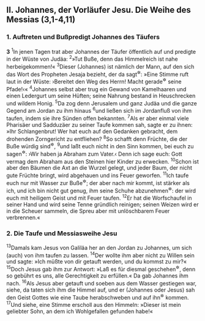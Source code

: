 ## II. Johannes, der Vorläufer Jesu. Die Weihe des Messias (3,1-4,11)

### 1. Auftreten und Bußpredigt Johannes des Täufers

__3__
<sup>1</sup>In jenen Tagen trat aber Johannes der Täufer öffentlich auf und predigte in der Wüste von Judäa:
<sup>2</sup>»Tut Buße, denn das Himmelreich ist nahe herbeigekommen!«
<sup>3</sup>Dieser (Johannes) ist nämlich der Mann, auf den sich das Wort des Propheten Jesaja bezieht, der da sagt<sup title="Jes 40,4">&#x2732;</sup>: »Eine Stimme ruft laut in der Wüste: ›Bereitet den Weg des Herrn! Macht gerade<sup title="oder: ebnet ihm">&#x2732;</sup> seine Pfade!‹«
<sup>4</sup>Johannes selbst aber trug ein Gewand von Kamelhaaren und einen Ledergurt um seine Hüften; seine Nahrung bestand in Heuschrecken und wildem Honig.
<sup>5</sup>Da zog denn Jerusalem und ganz Judäa und die ganze Gegend am Jordan zu ihm hinaus
<sup>6</sup>und ließen sich im Jordanfluß von ihm taufen, indem sie ihre Sünden offen bekannten.
<sup>7</sup>Als er aber einmal viele Pharisäer und Sadduzäer zu seiner Taufe kommen sah, sagte er zu ihnen: »Ihr Schlangenbrut! Wer hat euch auf den Gedanken gebracht, dem drohenden Zorngericht zu entfliehen?
<sup>8</sup>So schafft denn Früchte, die der Buße würdig sind<sup title="oder: entsprechen">&#x2732;</sup>,
<sup>9</sup>und laßt euch nicht in den Sinn kommen, bei euch zu sagen<sup title="oder: zu denken">&#x2732;</sup>: ›Wir haben ja Abraham zum Vater.‹ Denn ich sage euch: Gott vermag dem Abraham aus den Steinen hier Kinder zu erwecken.
<sup>10</sup>Schon ist aber den Bäumen die Axt an die Wurzel gelegt, und jeder Baum, der nicht gute Früchte bringt, wird abgehauen und ins Feuer geworfen.
<sup>11</sup>Ich taufe euch nur mit Wasser zur Buße<sup title="vgl. V.8">&#x2732;</sup>; der aber nach mir kommt, ist stärker als ich, und ich bin nicht gut genug, ihm seine Schuhe abzunehmen<sup title="oder: nachzutragen">&#x2732;</sup>: der wird euch mit heiligem Geist und mit Feuer taufen.
<sup>12</sup>Er hat die Worfschaufel in seiner Hand und wird seine Tenne gründlich reinigen; seinen Weizen wird er in die Scheuer sammeln, die Spreu aber mit unlöschbarem Feuer verbrennen.«

### 2. Die Taufe und Messiasweihe Jesu

<sup>13</sup>Damals kam Jesus von Galiläa her an den Jordan zu Johannes, um sich (auch) von ihm taufen zu lassen.
<sup>14</sup>Der wollte ihm aber nicht zu Willen sein und sagte: »Ich müßte von dir getauft werden, und du kommst zu mir?«
<sup>15</sup>Doch Jesus gab ihm zur Antwort: »Laß es für diesmal geschehen<sup title="oder: so sein">&#x2732;</sup>, denn so gebührt es uns, alle Gerechtigkeit zu erfüllen.« Da gab Johannes ihm nach.
<sup>16</sup>Als Jesus aber getauft und soeben aus dem Wasser gestiegen war, siehe, da taten sich ihm die Himmel auf, und er (Johannes oder Jesus) sah den Geist Gottes wie eine Taube herabschweben und auf ihn<sup title="oder: sich">&#x2732;</sup> kommen.
<sup>17</sup>Und siehe, eine Stimme erscholl aus den Himmeln: »Dieser ist mein geliebter Sohn, an dem ich Wohlgefallen gefunden habe!«